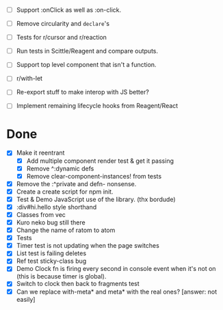 - [ ] Support :onClick as well as :on-click.
- [ ] Remove circularity and `declare`'s

- [ ] Tests for r/cursor and r/reaction
- [ ] Run tests in Scittle/Reagent and compare outputs.
- [ ] Support top level component that isn't a function.
- [ ] r/with-let
- [ ] Re-export stuff to make interop with JS better?
- [ ] Implement remaining lifecycle hooks from Reagent/React

# Done

- [x] Make it reentrant
  - [x] Add multiple component render test & get it passing
  - [x] Remove ^:dynamic defs
  - [x] Remove clear-component-instances! from tests
- [x] Remove the :^private and defn- nonsense.
- [x] Create a create script for npm init.
- [x] Test & Demo JavaScript use of the library. (thx bordude)
- [x] :div#hi.hello style shorthand
- [x] Classes from vec
- [x] Kuro neko bug still there
- [x] Change the name of ratom to atom
- [x] Tests
- [x] Timer test is not updating when the page switches
- [x] List test is failing deletes
- [x] Ref test sticky-class bug
- [x] Demo Clock fn is firing every second in console event when it's not on (this is because timer is global).
- [x] Switch to clock then back to fragments test
- [x] Can we replace with-meta* and meta* with the real ones? [answer: not easily]
